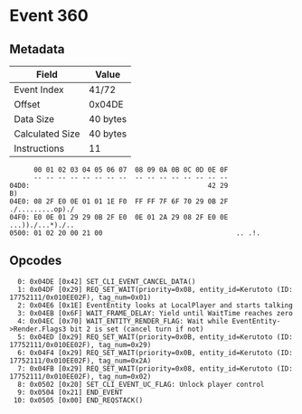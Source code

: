 # Event 360

## Metadata

| Field           | Value    |
|-----------------|----------|
| Event Index     | 41/72    |
| Offset          | 0x04DE   |
| Data Size       | 40 bytes |
| Calculated Size | 40 bytes |
| Instructions    | 11       |

```
      00 01 02 03 04 05 06 07  08 09 0A 0B 0C 0D 0E 0F
      -- -- -- -- -- -- -- --  -- -- -- -- -- -- -- --
04D0:                                            42 29                B)
04E0: 08 2F E0 0E 01 01 1E F0  FF FF 7F 6F 70 29 0B 2F  ./.........op)./
04F0: E0 0E 01 29 29 0B 2F E0  0E 01 2A 29 08 2F E0 0E  ...))./...*)./..
0500: 01 02 20 00 21 00                                 .. .!.          
```

## Opcodes

```
  0: 0x04DE [0x42] SET_CLI_EVENT_CANCEL_DATA()
  1: 0x04DF [0x29] REQ_SET_WAIT(priority=0x08, entity_id=Kerutoto (ID: 17752111/0x010EE02F), tag_num=0x01)
  2: 0x04E6 [0x1E] EventEntity looks at LocalPlayer and starts talking
  3: 0x04EB [0x6F] WAIT_FRAME_DELAY: Yield until WaitTime reaches zero
  4: 0x04EC [0x70] WAIT_ENTITY_RENDER_FLAG: Wait while EventEntity->Render.Flags3 bit 2 is set (cancel turn if not)
  5: 0x04ED [0x29] REQ_SET_WAIT(priority=0x0B, entity_id=Kerutoto (ID: 17752111/0x010EE02F), tag_num=0x29)
  6: 0x04F4 [0x29] REQ_SET_WAIT(priority=0x0B, entity_id=Kerutoto (ID: 17752111/0x010EE02F), tag_num=0x2A)
  7: 0x04FB [0x29] REQ_SET_WAIT(priority=0x08, entity_id=Kerutoto (ID: 17752111/0x010EE02F), tag_num=0x02)
  8: 0x0502 [0x20] SET_CLI_EVENT_UC_FLAG: Unlock player control
  9: 0x0504 [0x21] END_EVENT
 10: 0x0505 [0x00] END_REQSTACK()
```
